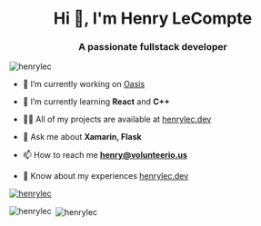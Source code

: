 <h1 align="center">Hi 👋, I'm Henry LeCompte</h1>
<h3 align="center">A passionate fullstack developer</h3>

<p align="left"> <img src="https://komarev.com/ghpvc/?username=henrylec&label=Profile%20views&color=0e75b6&style=flat" alt="henrylec" /> </p>

- 🔭 I’m currently working on [Oasis](https://github.com/oasis-sh/oasis)

- 🌱 I’m currently learning **React** and **C++**

- 👨‍💻 All of my projects are available at [henrylec.dev](https://henrylec.dev)

- 💬 Ask me about **Xamarin, Flask**

- 📫 How to reach me **henry@volunteerio.us**

- 📄 Know about my experiences [henrylec.dev](https://henrylec.dev)


<p align="left"> <a href="https://github.com/ryo-ma/github-profile-trophy"><img src="https://github-profile-trophy.vercel.app/?username=henrylec" alt="henrylec" /></a> </p>

<p><img align="left" src="https://github-readme-stats.vercel.app/api/top-langs?username=henrylec&show_icons=true&locale=en&layout=compact&count_private=true&hide=css" alt="henrylec" /></p>

<p>&nbsp;<img align="center" src="https://github-readme-stats.vercel.app/api?username=henrylec&show_icons=true&count_private=true&locale=en" alt="henrylec" /></p>
